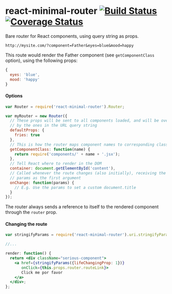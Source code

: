 # react-minimal-router [![Build Status](https://travis-ci.org/skidding/react-minimal-router.svg?branch=master)](https://travis-ci.org/skidding/react-minimal-router) [![Coverage Status](https://coveralls.io/repos/skidding/react-minimal-router/badge.svg?branch=master)](https://coveralls.io/r/skidding/react-minimal-router?branch=master)
Bare router for React components, using query string as props.

```
http://mysite.com/?component=Father&eyes=blue&mood=happy
```

This route would render the Father component (see `getComponentClass` option),
using the following props:

```js
{
  eyes: 'blue',
  mood: 'happy'
}
```

#### Options

```js
var Router = require('react-minimal-router').Router;

var myRouter = new Router({
  // These props will be sent to all components loaded, and will be overridden
  // by the ones in the URL query string
  defaultProps: {
    fries: true
  },
  // This is how the router maps component names to corresponding classes
  getComponentClass: function(name) {
    return require('components/' + name + '.jsx');
  },
  // Tell React where to render in the DOM
  container: document.getElementById('content'),
  // Called whenever the route changes (also initially), receiving the parsed
  // params as the first argument
  onChange: function(params) {
    // E.g. Use the params to set a custom document.title
  }
});
```

The router always sends a reference to itself to the rendered component through
the `router` prop.

#### Changing the route

```jsx
var stringifyParams = require('react-minimal-router').uri.stringifyParams;

//...

render: function() {
  return <div className="serious-component">
    <a href={stringifyParams({lifeChangingProp: 1})}
       onClick={this.props.router.routeLink}>
       Click me por favor
    </a>
  </div>;
};
```
